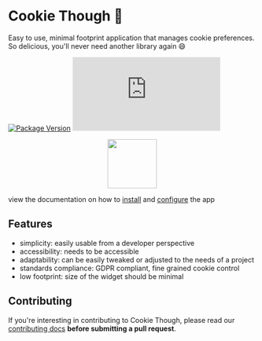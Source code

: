 # Cookie Though 🍪

Easy to use, minimal footprint application that manages cookie preferences. <br>
So delicious, you'll never need another library again 😄

[![Package Version](https://img.shields.io/npm/v/cookie-though.svg)](https://npm.im/cookie-though)
[![Gzip Size](http://img.badgesize.io/https://unpkg.com/cookie-though/dist/lib.js?compression=gzip&label=gzip%20size)](https://unpkg.com/cookie-though)

<div align="center">
    <img src="https://cookiethough.dev/logo.png" width="100" height="auto"/>
</div>

view the documentation on how to [install](https://cookiethough.dev/installation/) and [configure](https://cookiethough.dev/configuration/) the app

## Features

* simplicity: easily usable from a developer perspective
* accessibility: needs to be accessible
* adaptability: can be easily tweaked or adjusted to the needs of a project
* standards compliance: GDPR compliant, fine grained cookie control
* low footprint: size of the widget should be minimal

## Contributing

If you're interesting in contributing to Cookie Though, please read our [contributing docs](https://cookiethough.dev/contributing/) **before submitting a pull request**.
